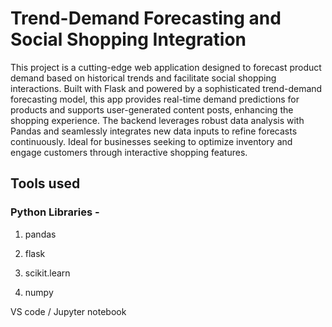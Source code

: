 # Trend-Demand Forecasting and Social Shopping Integration
This project is a cutting-edge web application designed to forecast product demand based on historical trends and facilitate social shopping interactions. Built with Flask and powered by a sophisticated trend-demand forecasting model, this app provides real-time demand predictions for products and supports user-generated content posts, enhancing the shopping experience. The backend leverages robust data analysis with Pandas and seamlessly integrates new data inputs to refine forecasts continuously. Ideal for businesses seeking to optimize inventory and engage customers through interactive shopping features.

## Tools used 
### Python Libraries -
1. pandas 

2. flask 

3. scikit.learn

4. numpy

VS code / Jupyter notebook
